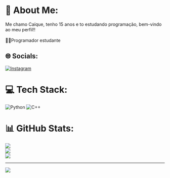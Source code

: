 # 💫 About Me:
Me chamo Caíque, tenho 15 anos e to estudando programação, bem-vindo ao meu perfil!!<br><br>🧑‍💻Programador estudante<br>


## 🌐 Socials:
[![Instagram](https://img.shields.io/badge/Instagram-%23E4405F.svg?logo=Instagram&logoColor=white)](https://instagram.com/caiquewrld_) 

# 💻 Tech Stack:
![Python](https://img.shields.io/badge/python-3670A0?style=for-the-badge&logo=python&logoColor=ffdd54) ![C++](https://img.shields.io/badge/c++-%2300599C.svg?style=for-the-badge&logo=c%2B%2B&logoColor=white)
# 📊 GitHub Stats:
![](https://github-readme-stats.vercel.app/api?username=CaiqueGerolim&theme=dark&hide_border=false&include_all_commits=false&count_private=false)<br/>
![](https://github-readme-streak-stats.herokuapp.com/?user=CaiqueGerolim&theme=dark&hide_border=false)<br/>
![](https://github-readme-stats.vercel.app/api/top-langs/?username=CaiqueGerolim&theme=dark&hide_border=false&include_all_commits=false&count_private=false&layout=compact)

---
[![](https://visitcount.itsvg.in/api?id=CaiqueGerolim&label=Viram%20meu%20perfil%3A&color=12&icon=5&pretty=true)](https://visitcount.itsvg.in)

<!-- Proudly created with GPRM ( https://gprm.itsvg.in ) -->

<!--
**CaiqueGerolim/CaiqueGerolim** is a ✨ _special_ ✨ repository because its `README.md` (this file) appears on your GitHub profile.

Here are some ideas to get you started:

- 🔭 I’m currently working on ...
- 🌱 I’m currently learning ...
- 👯 I’m looking to collaborate on ...
- 🤔 I’m looking for help with ...
- 💬 Ask me about ...
- 📫 How to reach me: ...
- 😄 Pronouns: ...
- ⚡ Fun fact: ...
-->
